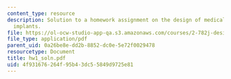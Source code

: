 ```yaml
---
content_type: resource
description: Solution to a homework assignment on the design of medical devices and
  implants.
file: https://ol-ocw-studio-app-qa.s3.amazonaws.com/courses/2-782j-design-of-medical-devices-and-implants-spring-2006/4f931676264f95b43dc55849d9725e81_hw1_soln.pdf
file_type: application/pdf
parent_uid: 0a26be8e-dd2b-8852-dc0e-5e72f0029478
resourcetype: Document
title: hw1_soln.pdf
uid: 4f931676-264f-95b4-3dc5-5849d9725e81
---
```

